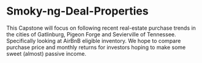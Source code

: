 # Smoky-ng-Deal-Properties
 This Capstone will focus on following recent real-estate purchase trends in the cities of Gatlinburg, Pigeon Forge and Sevierville of Tennessee. Specifically looking at AirBnB eligible inventory. We hope to compare purchase price and monthly returns for investors hoping to make some sweet (almost) passive income.  
